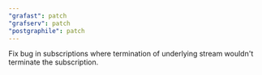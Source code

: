 ```yaml
---
"grafast": patch
"grafserv": patch
"postgraphile": patch
---
```


Fix bug in subscriptions where termination of underlying stream wouldn't
terminate the subscription.
